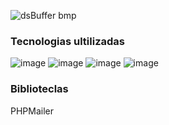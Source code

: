 
![dsBuffer bmp](https://user-images.githubusercontent.com/81213149/156610509-9fa64199-7300-4981-b74e-70e457f6bb2c.png)

<h3>Tecnologias ultilizadas</h3>

![image](https://img.shields.io/badge/HTML5-E34F26?style=for-the-badge&logo=html5&logoColor=white)
![image](https://img.shields.io/badge/CSS3-1572B6?style=for-the-badge&logo=css3&logoColor=white)
![image](https://img.shields.io/badge/PHP-777BB4?style=for-the-badge&logo=php&logoColor=white)
![image](https://img.shields.io/badge/Bootstrap-563D7C?style=for-the-badge&logo=bootstrap&logoColor=white)

<h3>Biblioteclas</h3>
<p>PHPMailer</p>

